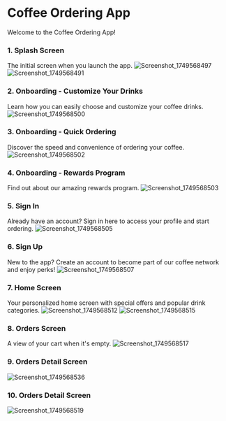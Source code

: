 # Coffee Ordering App

Welcome to the Coffee Ordering App!

### 1. Splash Screen
The initial screen when you launch the app.
![Screenshot_1749568497](https://github.com/user-attachments/assets/7a27c359-0836-4c6e-a1df-ec3fb356b533)
![Screenshot_1749568491](https://github.com/user-attachments/assets/50598920-854d-49dc-b1f6-f3fa7adf746c)


### 2. Onboarding - Customize Your Drinks
Learn how you can easily choose and customize your coffee drinks.
![Screenshot_1749568500](https://github.com/user-attachments/assets/e6cd692c-269f-4542-8e92-28bcbd66dc73)


### 3. Onboarding - Quick Ordering
Discover the speed and convenience of ordering your coffee.
![Screenshot_1749568502](https://github.com/user-attachments/assets/66c74386-b7b7-4761-b20a-c25434762cef)


### 4. Onboarding - Rewards Program
Find out about our amazing rewards program.
![Screenshot_1749568503](https://github.com/user-attachments/assets/63ae3aab-13e9-49e1-8b14-f67ef7b7f4be)


### 5. Sign In
Already have an account? Sign in here to access your profile and start ordering.
![Screenshot_1749568505](https://github.com/user-attachments/assets/c97b589a-4ce3-4cde-b93b-11a3a0b504ab)


### 6. Sign Up
New to the app? Create an account to become part of our coffee network and enjoy perks!
![Screenshot_1749568507](https://github.com/user-attachments/assets/86cbc830-3d43-482c-826e-09c0232c0de5)


### 7. Home Screen
Your personalized home screen with special offers and popular drink categories.
![Screenshot_1749568512](https://github.com/user-attachments/assets/782bf55e-5bde-4a43-b9b7-0dbdab7ef81b)
![Screenshot_1749568515](https://github.com/user-attachments/assets/a10c399a-0b80-4572-b0aa-b3588f402cb2)

### 8. Orders Screen
A view of your cart when it's empty.
![Screenshot_1749568517](https://github.com/user-attachments/assets/183a97ea-6d19-4b3f-adc2-c1a812d696c9)


### 9. Orders Detail Screen
![Screenshot_1749568536](https://github.com/user-attachments/assets/19b34f07-1587-463c-8572-15568237181d)

### 10. Orders Detail Screen
![Screenshot_1749568519](https://github.com/user-attachments/assets/9b8a519c-b472-4570-b777-d4f0e1ebaedc)



